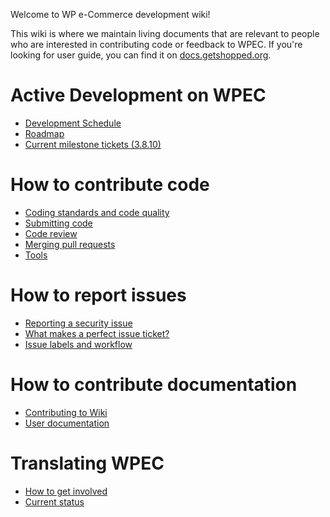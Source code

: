 Welcome to WP e-Commerce development wiki!

This wiki is where we maintain living documents that are relevant to people who are interested in contributing code or feedback to WPEC. If you're looking for user guide, you can find it on [docs.getshopped.org](http://docs.getshopped.org).

# Active Development on WPEC
* [Development Schedule](wiki/Development-Schedule)
* [Roadmap](wiki/Roadmap)
* [Current milestone tickets (3.8.10)](issues?labels=&milestone=4&page=1&sort=updated&state=open)

# How to contribute code
* [Coding standards and code quality](wiki/Coding-Standards-and-Code-Quality)
* [Submitting code](wiki/Submitting-Code)
* [Code review](wiki/Code-Review)
* [Merging pull requests](wiki/Merging-Pull-Requests)
* [Tools](wiki/Tools)

# How to report issues
* [Reporting a security issue](wiki/Reporting-a-security-issue)
* [What makes a perfect issue ticket?](wiki/Creating-issue-tickets)
* [Issue labels and workflow](wiki/Issue-Labels-and-Workflow)

# How to contribute documentation
* [Contributing to Wiki](wiki/Contributing-to-Wiki)
* [User documentation](wiki/User-documentation)

# Translating WPEC
* [How to get involved](wiki/Getting-involved-with-translation)
* [Current status](wiki/i18n-Status)